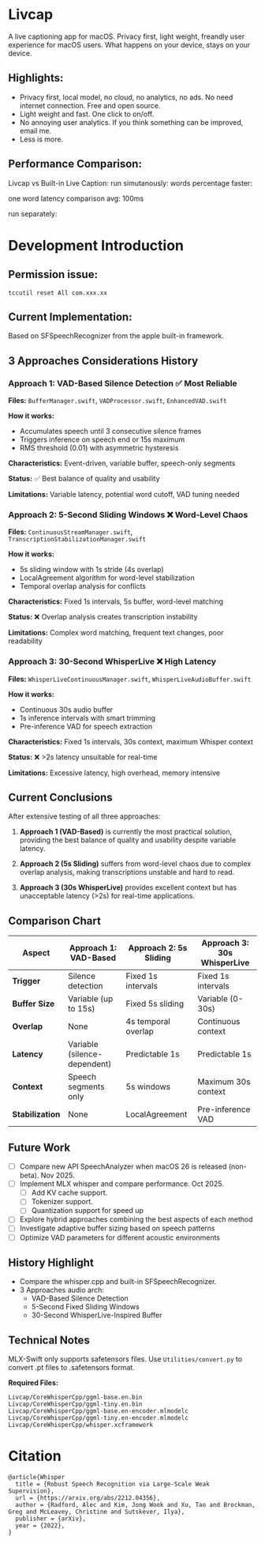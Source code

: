 # Livcap

A live captioning app for macOS. 
Privacy first, light weight, freandly user experience for macOS users.
What happens on your device, stays on your device. 

## Highlights:
- Privacy first, local model, no cloud, no analytics, no ads. No need internet connection. Free and open source. 
- Light weight and fast. One click to on/off.
- No annoying user analytics. If you think something can be improved, email me.
- Less is more. 

## Performance Comparison:

Livcap vs Built-in Live Caption:
run simutanously: 
words percentage faster: 

one word latency comparison avg: 100ms


run separately: 






# Development Introduction

## Permission issue:
`tccutil reset All com.xxx.xx`

## Current Implementation:
Based on SFSpeechRecognizer from the apple built-in framework. 

## 3 Approaches Considerations History

### Approach 1: VAD-Based Silence Detection ✅ **Most Reliable**

**Files:** `BufferManager.swift`, `VADProcessor.swift`, `EnhancedVAD.swift`

**How it works:**
- Accumulates speech until 3 consecutive silence frames
- Triggers inference on speech end or 15s maximum
- RMS threshold (0.01) with asymmetric hysteresis

**Characteristics:** Event-driven, variable buffer, speech-only segments

**Status:** ✅ Best balance of quality and usability

**Limitations:** Variable latency, potential word cutoff, VAD tuning needed

### Approach 2: 5-Second Sliding Windows ❌ **Word-Level Chaos**

**Files:** `ContinuousStreamManager.swift`, `TranscriptionStabilizationManager.swift`

**How it works:**
- 5s sliding window with 1s stride (4s overlap)
- LocalAgreement algorithm for word-level stabilization
- Temporal overlap analysis for conflicts

**Characteristics:** Fixed 1s intervals, 5s buffer, word-level matching

**Status:** ❌ Overlap analysis creates transcription instability

**Limitations:** Complex word matching, frequent text changes, poor readability

### Approach 3: 30-Second WhisperLive ❌ **High Latency**

**Files:** `WhisperLiveContinuousManager.swift`, `WhisperLiveAudioBuffer.swift`

**How it works:**
- Continuous 30s audio buffer
- 1s inference intervals with smart trimming
- Pre-inference VAD for speech extraction

**Characteristics:** Fixed 1s intervals, 30s context, maximum Whisper context

**Status:** ❌ >2s latency unsuitable for real-time

**Limitations:** Excessive latency, high overhead, memory intensive

## Current Conclusions

After extensive testing of all three approaches:

1. **Approach 1 (VAD-Based)** is currently the most practical solution, providing the best balance of quality and usability despite variable latency.

2. **Approach 2 (5s Sliding)** suffers from word-level chaos due to complex overlap analysis, making transcriptions unstable and hard to read.

3. **Approach 3 (30s WhisperLive)** provides excellent context but has unacceptable latency (>2s) for real-time applications.

## Comparison Chart

| Aspect | Approach 1: VAD-Based | Approach 2: 5s Sliding | Approach 3: 30s WhisperLive |
|--------|----------------------|------------------------|---------------------------|
| **Trigger** | Silence detection | Fixed 1s intervals | Fixed 1s intervals |
| **Buffer Size** | Variable (up to 15s) | Fixed 5s sliding | Variable (0-30s) |
| **Overlap** | None | 4s temporal overlap | Continuous context |
| **Latency** | Variable (silence-dependent) | Predictable 1s | Predictable 1s |
| **Context** | Speech segments only | 5s windows | Maximum 30s context |
| **Stabilization** | None | LocalAgreement | Pre-inference VAD |

## Future Work

- [ ] Compare new API SpeechAnalyzer when macOS 26 is released (non-beta). Nov 2025.
- [ ] Implement MLX whisper and compare performance. Oct 2025.
   - [ ] Add KV cache support. 
   - [ ] Tokenizer support. 
   - [ ] Quantization support for speed up 
- [ ] Explore hybrid approaches combining the best aspects of each method
- [ ] Investigate adaptive buffer sizing based on speech patterns
- [ ] Optimize VAD parameters for different acoustic environments

## History Highlight
- Compare the whisper.cpp and built-in SFSpeechRecognizer. 
- 3 Approaches audio arch: 
  - VAD-Based Silence Detection
  - 5-Second Fixed Sliding Windows  
  - 30-Second WhisperLive-Inspired Buffer

## Technical Notes

MLX-Swift only supports safetensors files. Use `Utilities/convert.py` to convert .pt files to .safetensors format.

**Required Files:**
```
Livcap/CoreWhisperCpp/ggml-base.en.bin
Livcap/CoreWhisperCpp/ggml-tiny.en.bin
Livcap/CoreWhisperCpp/ggml-base.en-encoder.mlmodelc
Livcap/CoreWhisperCpp/ggml-tiny.en-encoder.mlmodelc
Livcap/CoreWhisperCpp/whisper.xcframework
```

# Citation

```
@article{Whisper
  title = {Robust Speech Recognition via Large-Scale Weak Supervision},
  url = {https://arxiv.org/abs/2212.04356},
  author = {Radford, Alec and Kim, Jong Wook and Xu, Tao and Brockman, Greg and McLeavey, Christine and Sutskever, Ilya},
  publisher = {arXiv},
  year = {2022},
}
```